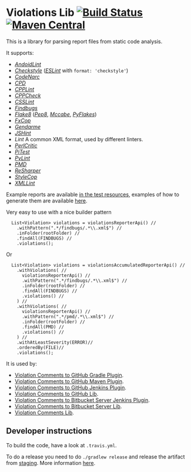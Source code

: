 # Violations Lib [![Build Status](https://travis-ci.org/tomasbjerre/violations-lib.svg?branch=master)](https://travis-ci.org/tomasbjerre/violations-lib) [![Maven Central](https://maven-badges.herokuapp.com/maven-central/se.bjurr.violations/violations-lib/badge.svg)](https://maven-badges.herokuapp.com/maven-central/se.bjurr.violations/violations-lib)

This is a library for parsing report files from static code analysis.

It supports:
 * [_AndoidLint_](http://developer.android.com/tools/help/lint.html)
 * [_Checkstyle_](http://checkstyle.sourceforge.net/) ([_ESLint_](https://github.com/sindresorhus/grunt-eslint) with `format: 'checkstyle'`)
 * [_CodeNarc_](http://codenarc.sourceforge.net/)
 * [_CPD_](http://pmd.sourceforge.net/pmd-4.3.0/cpd.html)
 * [_CPPLint_](https://github.com/theandrewdavis/cpplint)
 * [_CPPCheck_](http://cppcheck.sourceforge.net/)
 * [_CSSLint_](https://github.com/CSSLint/csslint)
 * [_Findbugs_](http://findbugs.sourceforge.net/)
 * [_Flake8_](http://flake8.readthedocs.org/en/latest/) ([_Pep8_](https://github.com/PyCQA/pycodestyle), [_Mccabe_](https://pypi.python.org/pypi/mccabe), [_PyFlakes_](https://pypi.python.org/pypi/pyflakes))
 * [_FxCop_](https://en.wikipedia.org/wiki/FxCop)
 * [_Gendarme_](http://www.mono-project.com/docs/tools+libraries/tools/gendarme/)
 * [_JSHint_](http://jshint.com/)
 * _Lint_ A common XML format, used by different linters.
 * [_PerlCritic_](https://github.com/Perl-Critic)
 * [_PiTest_](http://pitest.org/)
 * [_PyLint_](https://www.pylint.org/)
 * [_PMD_](https://pmd.github.io/)
 * [_ReSharper_](https://www.jetbrains.com/resharper/)
 * [_StyleCop_](https://stylecop.codeplex.com/)
 * [_XMLLint_](http://xmlsoft.org/xmllint.html)

Example reports are available [in the test resources](https://github.com/tomasbjerre/violations-lib/tree/master/src/test/resources), examples of how to generate them are available [here](https://github.com/tomasbjerre/violations-test/blob/master/build.sh).

Very easy to use with a nice builder pattern
```
  List<Violation> violations = violationsReporterApi() //
    .withPattern(".*/findbugs/.*\\.xml$") //
    .inFolder(rootFolder) //
    .findAll(FINDBUGS) //
    .violations();
```

Or

```
  List<Violation> violations = violationsAccumulatedReporterApi() //
    .withViolations( //
      violationsReporterApi() //
      .withPattern(".*/findbugs/.*\\.xml$") //
      .inFolder(rootFolder) //
      .findAll(FINDBUGS) //
      .violations() //
    ) //
    .withViolations( //
      violationsReporterApi() //
      .withPattern(".*/pmd/.*\\.xml$") //
      .inFolder(rootFolder) //
      .findAll(PMD) //
      .violations() //
    ) //
    .withAtLeastSeverity(ERROR)//
    .orderedBy(FILE)//
    .violations();
```

It is used by:
 * [Violation Comments to GitHub Gradle Plugin](https://github.com/tomasbjerre/violation-comments-to-github-gradle-plugin).
 * [Violation Comments to GitHub Maven Plugin](https://github.com/tomasbjerre/violation-comments-to-github-maven-plugin).
 * [Violation Comments to GitHub Jenkins Plugin](https://github.com/jenkinsci/violation-comments-to-github-plugin).
 * [Violation Comments to GitHub Lib](https://github.com/tomasbjerre/violation-comments-to-github-lib).
 * [Violation Comments to Bitbucket Server Jenkins Plugin](https://github.com/jenkinsci/violation-comments-to-stash-plugin).
 * [Violation Comments to Bitbucket Server Lib](https://github.com/tomasbjerre/violation-comments-to-bitbucket-server-lib).
 * [Violation Comments Lib](https://github.com/tomasbjerre/violation-comments-lib).

## Developer instructions

To build the code, have a look at `.travis.yml`.

To do a release you need to do `./gradlew release` and release the artifact from [staging](https://oss.sonatype.org/#stagingRepositories). More information [here](http://central.sonatype.org/pages/releasing-the-deployment.html).
